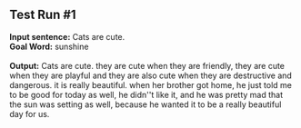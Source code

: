 ## Test Run #1
**Input sentence:** Cats are cute.
<br> **Goal Word:** sunshine
<br>
<br>
**Output:**
Cats are cute. they are cute when they are friendly, they are cute when they are playful and they are also cute when they are destructive and dangerous. it is really beautiful. when her brother got home, he just told me to be good for today as well, he didn''t like it, and he was pretty mad that the sun was setting as well, because he wanted it to be a really beautiful day for us.

